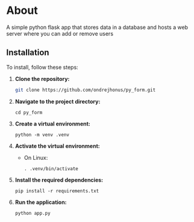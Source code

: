 # About
A simple python flask app that stores data in a database and hosts a web server where you can add or remove users

## Installation

To install, follow these steps:

1. **Clone the repository:**
    ```bash
    git clone https://github.com/ondrejhonus/py_form.git
    ```
2. **Navigate to the project directory:**
    ```
    cd py_form
    ```
3. **Create a virtual environment:**
    ```
    python -m venv .venv
    ```
4. **Activate the virtual environment:**
    - On Linux:
        ```
        . .venv/bin/activate
        ```
5. **Install the required dependencies:**
    ```
    pip install -r requirements.txt
    ```

1. **Run the application:**
    ```
    python app.py
    ```